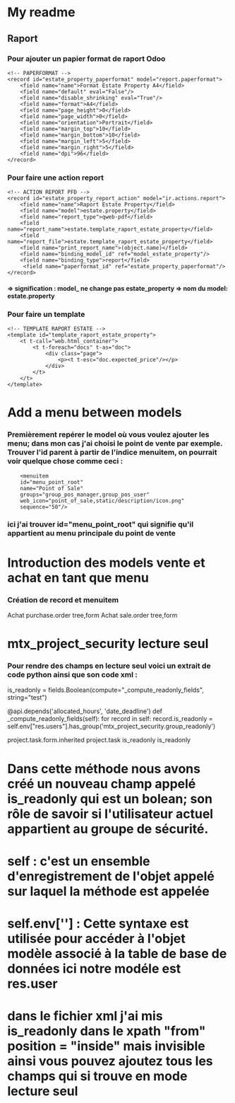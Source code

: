 # My readme

## Raport
### Pour ajouter un papier format de raport Odoo
    <!-- PAPERFORMAT -->
    <record id="estate_property_paperformat" model="report.paperformat">
        <field name="name">Format Estate Property A4</field>
        <field name="default" eval="False"/>
        <field name="disable_shrinking" eval="True"/>
        <field name="format">A4</field>
        <field name="page_height">0</field>
        <field name="page_width">0</field>
        <field name="orientation">Portrait</field>
        <field name="margin_top">10</field>
        <field name="margin_bottom">10</field>
        <field name="margin_left">5</field>
        <field name="margin_right">5</field>
        <field name="dpi">96</field>
    </record>

### Pour faire une action report

    <!-- ACTION REPORT PFD -->
    <record id="estate_property_report_action" model="ir.actions.report">
        <field name="name">Raport Estate Property</field>
        <field name="model">estate.property</field>
        <field name="report_type">qweb-pdf</field>
        <field name="report_name">estate.template_raport_estate_property</field>
        <field name="report_file">estate.template_raport_estate_property</field>
        <field name="print_report_name">(object.name)</field>
        <field name="binding_model_id" ref="model_estate_property"/>
        <field name="binding_type">report</field>
         <field name="paperformat_id" ref="estate_property_paperformat"/>
    </record>
####  <field name="binding_model_id" ref="model_estate_property"/> => signification : model_ ne change pas estate_property => nom du model: estate.property 

### Pour faire un template

    <!-- TEMPLATE RAPORT ESTATE -->
    <template id="template_raport_estate_property">
        <t t-call="web.html_container">
            <t t-foreach="docs" t-as="doc">
                <div class="page">
                    <p><t t-esc="doc.expected_price"/></p>
                </div>
            </t>
        </t>
    </template>

# Add a menu between models
### Premièrement repérer le model où vous voulez ajouter les menu; dans mon cas j'ai choisi le point de vente par exemple. Trouver l'id parent à partir de l'indice menuitem, on pourrait voir quelque chose comme ceci : 

        <menuitem
        id="menu_point_root"
        name="Point of Sale"
        groups="group_pos_manager,group_pos_user"
        web_icon="point_of_sale,static/description/icon.png"
        sequence="50"/>
### ici j'ai trouver id="menu_point_root" qui signifie qu'il appartient au menu principale du point de vente

# Introduction des models vente et achat en tant que menu
### Création de record et menuitem

<?xml version="1.0" encoding="utf-8"?>
<odoo>

   <record id="mtx_action_purchase_order" model="ir.actions.act_window">
        <field name="name">Achat</field>
        <field name="res_model">purchase.order</field>
        <field name="view_mode">tree,form</field>
   </record>

 <record id="mtx_action_sale_order" model="ir.actions.act_window">
    <field name="name">Achat</field>
    <field name="res_model">sale.order</field>
    <field name="view_mode">tree,form</field>
 </record>

   <menuitem id="menu_pos_purchacse_settings"
        name="Achat"
        parent="point_of_sale.menu_point_root"
        action="mtx_action_purchase_order"
        groups="base.group_system"/>

   <menuitem id="menu_pos_sale_settings"
        name="Vente"
        parent="point_of_sale.menu_point_root"
        action="mtx_action_sale_order"
        groups="base.group_system"/>

</odoo>


# mtx_project_security lecture seul
### Pour rendre des champs en lecture seul voici un extrait de code python ainsi que son code xml : 

is_readonly = fields.Boolean(compute="_compute_readonly_fields", string="test")


@api.depends('allocated_hours', 'date_deadline')
def _compute_readonly_fields(self):
    for record in self:
       record.is_readonly = self.env["res.users"].has_group('mtx_project_security.group_readonly')




<?xml version='1.0' encoding='utf-8'?>
<odoo>
    <record model="ir.ui.view" id="view_task_form2_inherited">
        <field name="name">project.task.form.inherited</field>
        <field name="model">project.task</field>
        <field name="inherit_id" ref="project.view_task_form2" />
        <field name="arch" type="xml">
            <xpath expr="//form" position="after">
                <field name="is_readonly" invisible='1'/>
            </xpath>
            <xpath expr="//field[@name='date_deadline']" position="attributes">
                <attribute name="readonly">is_readonly</attribute>
            </xpath>
            <xpath expr="//field[@name='allocated_hours']" position="attributes">
                <attribute name="readonly">is_readonly</attribute>
            </xpath>
        </field>     
    </record>

</odoo>

# Dans cette méthode nous avons créé un nouveau champ appelé is_readonly qui est un bolean; son rôle de savoir si l'utilisateur actuel appartient au groupe de sécurité.
# self : c'est un ensemble d'enregistrement de l'objet appelé sur laquel la méthode est appelée
# self.env[''] : Cette syntaxe est utilisée pour accéder à l'objet modèle associé à la table de base de données ici notre modéle est res.user
# dans le fichier xml j'ai mis is_readonly dans le xpath "from" position = "inside" mais invisible ainsi vous pouvez ajoutez tous les champs qui si trouve en mode lecture seul 
